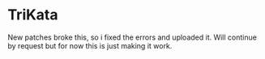 # TriKata

New patches broke this, so i fixed the errors and uploaded it. 
Will continue by request but for now this is just making it work.
